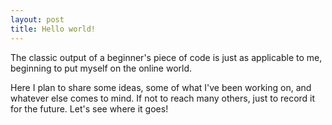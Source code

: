 ```yaml
---
layout: post
title: Hello world!
---
```


The classic output of a beginner's piece of code is just as applicable to me, beginning to put myself on the online world.

Here I plan to share some ideas, some of what I've been working on, and whatever else comes to mind. If not to reach many others, just to record it for the future. Let's see where it goes!
